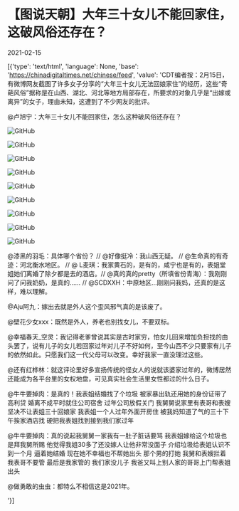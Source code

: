 # 【图说天朝】大年三十女儿不能回家住，这破风俗还存在？

2021-02-15

[{'type': 'text/html', 'language': None, 'base': 'https://chinadigitaltimes.net/chinese/feed', 'value': 'CDT编者按：2月15日，有微博网友截图了许多女子分享的“大年三十女儿无法回娘家住”的经历，这些“奇葩风俗”据称是在山西、湖北、河北等地方局部存在，所要求的对象几乎是“出嫁或离异”的女子，理由未知，这遭到了不少网友的批评。



@卢旭宁：大年三十女儿不能回家住，怎么这种破风俗还存在？



![GitHub](https://chinadigitaltimes.net/chinese/files/2021/02/image-1613373969954.jpg)

![GitHub](https://chinadigitaltimes.net/chinese/files/2021/02/image-1613373994628.jpg)

![GitHub](https://chinadigitaltimes.net/chinese/files/2021/02/image-1613374022273.jpg)

![GitHub](https://chinadigitaltimes.net/chinese/files/2021/02/image-1613374045794.jpg)

![GitHub](https://chinadigitaltimes.net/chinese/files/2021/02/image-1613374074372.jpg)

![GitHub](https://chinadigitaltimes.net/chinese/files/2021/02/image-1613374111289.jpg)

![GitHub](https://chinadigitaltimes.net/chinese/files/2021/02/image-1613374143703.jpg)

![GitHub](https://chinadigitaltimes.net/chinese/files/2021/02/image-1613374191538.jpg)

![GitHub](https://chinadigitaltimes.net/chinese/files/2021/02/image-1613374203266.jpg)



@漆黑的羽毛：具体哪个省份？ //   @好像挺冷：我山西无疑。  //  @生命真的有奇迹：河北衡水地区。 // @ L麦琪：我家黄石的，是有的，咸宁也是有的，表姐堂姐她们离婚了除夕都是去的酒店。// @真的真的pretty（所填省份青海）：我刚刚问了问我奶奶，是真的……  // @SCDXXH：中原地区&#8230;刚刚问我妈，还真的是这样，难以理解。

@Aju阿九：嫁出去就是外人这个歪风邪气真的是该废了。

@壁花少女xxx：既然是外人，养老也别找女儿，不要双标。

@幸福春天_空灵：我记得老爹曾说其实是古时家穷，怕女儿回来增加负担找的由头罢了，说有儿子的女儿若回家过年对儿子不好如何，至今山西不少只要家有儿子的依然如此。只愿我们这一代父母可以改变。幸好我家一直没理过这些。

@还有红桦林：就这评论里好多宣扬传统的怪女人的说就该婆家过年的，微博居然还能成为各平台里的女权地盘，可见真实社会生活里女性都过的什么日子。

@牛牛要掉肉：是真的！我表姐结婚找了个垃圾 被家暴出轨还用她的身份证带了高利贷 婚离不成平时就住公司宿舍 过年公司放假关门 我舅舅说家里有表哥和表嫂坚决不让表姐三十回娘家 我表姐一个人过年外面开房住 被我妈知道了气的三十下午挨家酒店找 硬把我表姐找到接到我们家过年

@牛牛要掉肉：真的说起我舅舅一家我有一肚子脏话要骂 我表姐嫁给这个垃圾也是拜我舅所赐 他觉得我姐30多了还没嫁人让他非常没面子  介绍垃圾给表姐认识不到一个月 逼着她结婚 现在她不幸福也不帮她出头 那个男的打她 我舅和表嫂拦着我表哥不要管  最后是我家管的 我们家没儿子 我爸又叫上别人家的哥哥上门帮表姐出头

@做勇敢的虫虫：都特么不相信这是2021年。

'}]